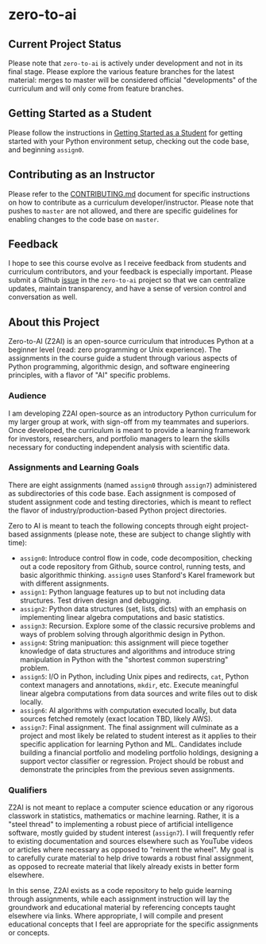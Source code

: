 # zero-to-ai

## Current Project Status
Please note that `zero-to-ai` is actively under development and not in its
final stage. Please explore the various feature branches for the latest
material: merges to master will be considered official "developments" of the
curriculum and will only come from feature branches.

## Getting Started as a Student
Please follow the instructions in
[Getting Started as a Student](./docs/setup/getting-started.md) for getting
started with your Python environment setup, checking out the code base, and
beginning `assign0`.

## Contributing as an Instructor

Please refer to the [CONTRIBUTING.md](./CONTRIBUTING.md) document for specific
instructions on how to contribute as a curriculum developer/instructor. Please
note that pushes to `master` are not allowed, and there are specific guidelines
for enabling changes to the code base on `master`.

## Feedback

I hope to see this course evolve as I receive feedback from students
and curriculum contributors, and your feedback is especially important. Please
submit a Github [issue](https://github.com/jcranston/zero-to-ai/issues) in the
`zero-to-ai` project so that we can centralize updates, maintain transparency,
and have a sense of version control and conversation as well.

## About this Project
Zero-to-AI (Z2AI) is an open-source curriculum that introduces Python at a
beginner level (read: zero programming or Unix experience). The assignments in
the course guide a student through various aspects of Python programming,
algorithmic design, and software engineering principles, with a flavor of "AI"
specific problems.

### Audience
I am developing Z2AI open-source as an introductory Python
curriculum for my larger group at work, with sign-off from my teammates
and superiors. Once developed, the curriculum is meant to provide a learning
framework for investors, researchers, and portfolio managers to learn the
skills necessary for conducting independent analysis with scientific data. 

### Assignments and Learning Goals
There are eight assignments (named `assign0` through `assign7`) administered
as subdirectories of this code base. Each assignment is composed of student
assignment code and testing directories, which is meant to reflect the flavor
of industry/production-based Python project directories.

Zero to AI is meant to teach the following concepts through eight project-based
assignments (please note, these are subject to change slightly with time):
* `assign0`: Introduce control flow in code, code decomposition, checking out 
a code repository from Github, source control, running tests, and basic
algorithmic thinking. `assign0` uses Stanford's Karel framework but with
different assignments.
* `assign1`: Python language features up to but not including data structures.
Test driven design and debugging.
* `assign2`: Python data structures (set, lists, dicts) with an emphasis on
implementing linear algebra computations and basic statistics.
* `assign3`: Recursion. Explore some of the classic recursive problems and ways
of problem solving through algorithmic design in Python.
* `assign4`: String manipuation: this assignment will piece together knowledge
of data structures and algorithms and introduce string manipulation in Python
with the "shortest common superstring" problem.
* `assign5`: I/O in Python, including Unix pipes and redirects, `cat`, Python
context managers and annotations, `mkdir`, etc. Execute meaningful linear
algebra computations from data sources and write files out to disk locally.
* `assign6`: AI algorithms with computation executed locally, but data sources
fetched remotely (exact location TBD, likely AWS).
* `assign7`: Final assignment. The final assignment will culminate as a
project and most likely be related to student interest as it applies to their
specific application for learning Python and ML. Candidates include building
a financial portfolio and modeling portfolio holdings, designing a support
vector classifier or regression. Project should be robust and demonstrate the
principles from the previous seven assignments.

### Qualifiers
Z2AI is not meant to replace a computer science education or any rigorous
classwork in statistics, mathematics or machine learning. Rather, it is a
"steel thread" to implementing a robust piece of artificial intelligence
software, mostly guided by student interest (`assign7`). I will frequently
refer to existing documentation and sources elsewhere such as YouTube videos
or articles where necessary as opposed to "reinvent the wheel". My goal is to
carefully curate material to help drive towards a robust final assignment, as
opposed to recreate material that likely already exists in better form
elsewhere.

In this sense, Z2AI exists as a code repository to help guide learning
through assignments, while each assignment instruction will lay the groundwork
and educational material by referencing concepts taught elsewhere via links.
Where appropriate, I will compile and present educational concepts that I feel
are appropriate for the specific assignments or concepts.